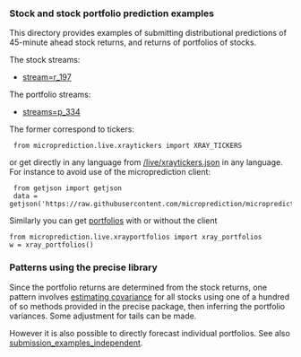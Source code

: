 
### Stock and stock portfolio prediction examples
This directory provides examples of 
submitting distributional predictions of 45-minute ahead stock returns, and returns of portfolios of stocks. 

The stock streams:

- [stream=r_197](https://www.microprediction.org/stream_dashboard.html?stream=r_197)
 
The portfolio streams:

- [streams=p_334](https://www.microprediction.org/stream_dashboard.html?stream=p_34) 

The former correspond to tickers:
 
     from microprediction.live.xraytickers import XRAY_TICKERS 
     
or get directly in any language from [/live/xraytickers.json](https://raw.githubusercontent.com/microprediction/microprediction/master/microprediction/live/xraytickers.json) in any language. For
instance to avoid use of the microprediction client:

     from getjson import getjson      
     data = getjson('https://raw.githubusercontent.com/microprediction/microprediction/master/microprediction/live/xraytickers.json')

Similarly you can get [portfolios](https://raw.githubusercontent.com/microprediction/microprediction/master/microprediction/live/xrayportfolios.json) with or without the client

    from microprediction.live.xrayportfolios import xray_portfolios
    w = xray_portfolios()
      
### Patterns using the precise library

Since the portfolio returns are determined from the stock returns, one pattern involves [estimating covariance](https://github.com/microprediction/precise/blob/main/examples_basic_usage/running_empirical_population_covariance.py) for all stocks using one of a hundred of
so methods provided in the precise package, then inferring the portfolio variances. Some adjustment for tails can be made. 

However it is also possible to directly forecast individual portfolios. See also [submission_examples_independent](https://github.com/microprediction/microprediction/tree/master/submission_examples_independent). 

